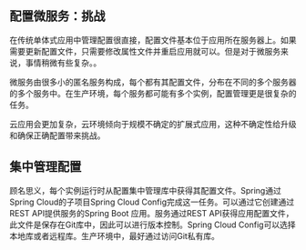 ## 配置微服务：挑战 ##

在传统单体式应用中管理配置很直接，配置文件基本位于应用所在服务器上。如果需要更新配置文件，只需要修改属性文件并重启应用就可以。但是对于微服务来说，事情稍微有些复杂。。

微服务由很多小的匿名服务构成，每个都有其配置文件，分布在不同的多个服务器的多个服务中。在生产环境，每个服务都可能有多个实例，配置管理更是很复杂的任务。

云应用会更加复杂，云环境倾向于规模不确定的扩展式应用，这种不确定性给升级和确保正确配置带来挑战。

## 集中管理配置 ##

顾名思义，每个实例运行时从配置集中管理库中获得其配置文件。Spring通过Spring Cloud的子项目Spring Cloud Config完成这一任务。可以通过它创建通过REST API提供服务的Spring Boot 应用。服务通过REST API获得应用配置文件，此文件是保存在Git库中，因此可以进行版本控制。Spring Cloud Config可以选择本地库或者远程库。生产环境中，最好通过访问Git私有库。

